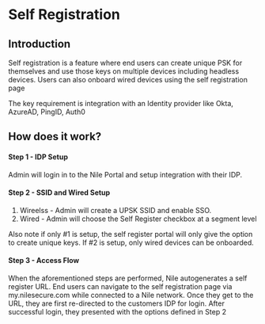 # Self Registration

## Introduction

Self registration is a feature where end users can create unique PSK for themselves and use those keys on multiple devices including headless devices. Users can also onboard wired devices using the self registration page

The key requirement is integration with an Identity provider like Okta, AzureAD, PingID, Auth0

## How does it work?
#### Step 1 - IDP Setup
Admin will login in to the Nile Portal and setup integration with their IDP.

#### Step 2 - SSID and Wired Setup
1. Wireelss - Admin will create a UPSK SSID and enable SSO.
2. Wired - Admin will choose the Self Register checkbox at a segment level

Also note if only #1 is setup, the self register portal will only give the option to create unique keys. If #2 is setup, only wired devices can be onboarded. 

#### Step 3 - Access Flow
When the aforementioned steps are performed, Nile autogenerates a self register URL. End users can navigate to the self registration page via my.nilesecure.com while connected to a Nile network. Once they get to the URL, they are first re-directed to the customers IDP for login. After successful login, they presented with the options defined in Step 2